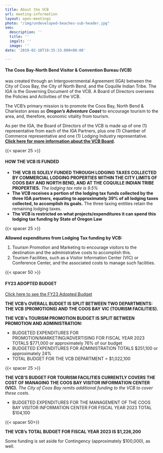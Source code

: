 ```yaml
---
title: About the VCB
url: meeting-information
layout: open-meetings
photo: "/img/undeveloped-beaches-sub-header.jpg"
seo:
  description: ''
  title: ''
  imgalt: ''
  image: ''
date: '2019-02-18T19:35:33.000+00:00'

---
```

#### **The Coos Bay-North Bend Visitor & Convention Bureau (VCB)**

was created through an Intergovernmental Agreement (IGA) between the City of Coos Bay, the City of North Bend, and the Coquille Indian Tribe. The IGA is the Governing Document of the VCB. A Board of Directors oversees the Policies and Activities of the VCB.

The VCB’s primary mission is to promote the Coos Bay, North Bend & Charleston areas as **_Oregon’s Adventure Coast_** to encourage tourism to the area, and, therefore, economic vitality from tourism.

As per the IGA, the Board of Directors of the VCB is made up of one (1) representative from each of the IGA Partners, plus one (1) Chamber of Commerce representative and one (1) Lodging Industry representative. [**Click here for more information about the VCB Board**]()**.**

{{< spacer 25 >}}

#### HOW THE VCB IS FUNDED

* **THE VCB IS SOLELY FUNDED THROUGH LODGING TAXES COLLECTED BY COMMERCIAL LODGING PROPERTIES WITHIN THE CITY LIMITS OF COOS BAY AND NORTH BEND, AND AT THE COQUILLE INDIAN TRIBE PROPERTIES.** _The lodging tax rate is 9.5%_
* **The VCB receives a portion of the lodging tax funds collected by the three IGA partners, equating to approximately 39% of all lodging taxes collected, to accomplish its goals.** The three taxing entities retain the remaining lodging taxes.
* **The VCB is restricted on what projects/expenditures it can spend this lodging tax funding by State of Oregon Law**

{{< spacer 25 >}}

**Allowed expenditures from Lodging Tax funding by VCB:**

1. Tourism Promotion and Marketing to encourage visitors to the destination and the administrative costs to accomplish this.
2. Tourism Facilities, such as a Visitor Information Center (VIC) or Conference Center, and the associated costs to manage such facilities.

{{< spacer 50 >}}

#### FY23 ADOPTED BUDGET

[Click here to see the FY23 Adopted Budget](img/CBNBVCB-FY23-Adopted-budget.pdf)

**THE VCB’s OVERALL BUDGET IS SPLIT BETWEEN TWO DEPARTMENTS: THE VCB (PROMOTIONS) AND THE COOS BAY VIC (TOURISM FACILITIES).**

**THE VCB's TOURISM PROMOTION BUDGET IS SPLIT BETWEEN PROMOTION AND ADMINISTRATION:**

* BUDGETED EXPENDITURES FOR PROMOTION/MARKETING/ADVERTISING FOR FISCAL YEAR 2023 TOTALS $771,000 or approximately 76% of our budget
* BUDGETED EXPENDITURES FOR ADMINISTRATION TOTALS $251,100 or approximately 24%
* TOTAL BUDGET FOR THE VCB DEPARTMENT = $1,022,100

{{< spacer 25 >}}

**THE VCB’S BUDGET FOR TOURISM FACILITIES CURRENTLY COVERS THE COST OF MANAGING THE COOS BAY VISITOR INFORMATION CENTER (VIC).** _The City of Coos Bay remits additional funding to the VCB to cover these costs_.

* BUDGETED EXPENDITURES FOR THE MANAGEMENT OF THE COOS BAY VISITOR INFORMATION CENTER FOR FISCAL YEAR 2023 TOTAL $104,100

{{< spacer 50>}}

**THE VCB’s TOTAL BUDGET FOR FISCAL YEAR 2023 IS $1,226,200**

Some funding is set aside for Contingency (approximately $100,000), as well.